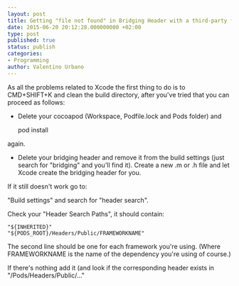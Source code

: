 ```yaml
---
layout: post
title: Getting "file not found" in Bridging Header with a third-party framework - Swift & Xcode
date: 2015-06-20 20:12:28.000000000 +02:00
type: post
published: true
status: publish
categories:
- Programming
author: Valentino Urbano 
---
```


As all the problems related to Xcode the first thing to do is to CMD+SHIFT+K and clean the build directory, after you've tried that you can proceed as follows:

* Delete your cocoapod (Workspace, Podfile.lock and Pods folder) and 
    
    pod install

again.  
- Delete your bridging header and remove it from the build settings (just search for "bridging" and you'll find it). Create a new .m or .h file and let Xcode create the bridging header for you.

If it still doesn't work go to:

"Build settings" and search for "header search".

Check your "Header Search Paths", it should contain:

    
    "${INHERITED}"        
    "${PODS_ROOT}/Headers/Public/FRAMEWORKNAME"
    

The second line should be one for each framework you're using. (Where FRAMEWORKNAME is the name of the dependency you're using of course.)

If there's nothing add it (and look if the corresponding header exists in "/Pods/Headers/Public/..."